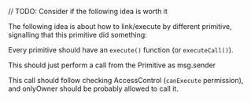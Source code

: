 // TODO: Consider if the following idea is worth it

The following idea is about how to link/execute by different primitive, signalling that this primitive did something:

Every primitive should have an `execute()` function (or `executeCall()`).

This should just perform a call from the Primitive as msg.sender

This call should follow checking AccessControl (`canExecute` permission), and onlyOwner should be probably allowed to call it.
